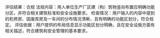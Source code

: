 评估结果：合规
法规内容：用人单位生产厂区建（构）筑物竖向布置应明确功能分区，并符合相关建筑标准和安全设施要求。
检查情况：用户输入的内容中提到的机修房、固废库房及一车间的分布情况清晰，且有明确的功能区划分，符合规定。
评估依据：用户提供的布局信息显示功能区划分明确，且在安全设施方面有相关描述，符合建筑和安全管理的基本要求。